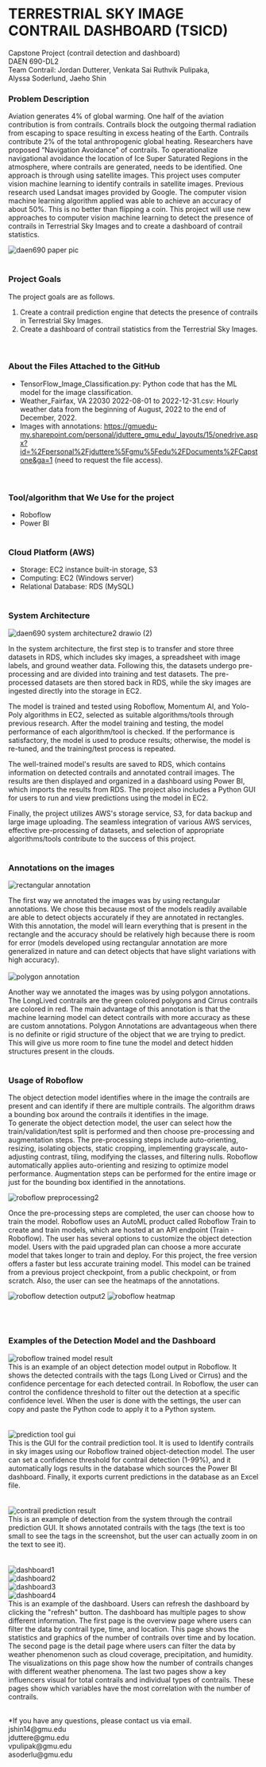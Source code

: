 # TERRESTRIAL SKY IMAGE CONTRAIL DASHBOARD (TSICD) #

Capstone Project (contrail detection and dashboard) <br>
DAEN 690-DL2 <br>
Team Contrail: Jordan Dutterer, Venkata Sai Ruthvik Pulipaka, Alyssa Soderlund, Jaeho Shin <br>

### Problem Description <br>
Aviation generates 4% of global warming. One half of the aviation contribution is from contrails. Contrails block the outgoing thermal radiation from escaping to space resulting in excess heating of the Earth. Contrails contribute 2% of the total anthropogenic global heating. Researchers have proposed “Navigation Avoidance” of contrails. To operationalize navigational avoidance the location of Ice Super Saturated Regions in the atmosphere, where contrails are generated, needs to be identified. One approach is through using satellite images. This project uses computer vision machine learning to identify contrails in satellite images. Previous research used Landsat images provided by Google. The computer vision machine learning algorithm applied was able to achieve an accuracy of about 50%. This is no better than flipping a coin. This project will use new approaches to computer vision machine learning to detect the presence of contrails in Terrestrial Sky Images and to create a dashboard of contrail statistics. 
  
![daen690 paper pic](https://user-images.githubusercontent.com/123881529/230802355-35e53630-f22b-4f2c-a283-6769ca961030.png)
<br><br>


  
### Project Goals <br>
The project goals are as follows. <br>
1. Create a contrail prediction engine that detects the presence of contrails in Terrestrial Sky Images. <br>
2. Create a dashboard of contrail statistics from the Terrestrial Sky Images. <br>
<br><br>

### About the Files Attached to the GitHub <br>
 - TensorFlow_Image_Classification.py: Python code that has the ML model for the image classification. <br>
 - Weather_Fairfax, VA 22030 2022-08-01 to 2022-12-31.csv: Hourly weather data from the beginning of August, 2022 to the end of December, 2022. <br>
 - Images with annotations: https://gmuedu-my.sharepoint.com/personal/jduttere_gmu_edu/_layouts/15/onedrive.aspx?id=%2Fpersonal%2Fjduttere%5Fgmu%5Fedu%2FDocuments%2FCapstone&ga=1 (need to request the file access). <br>
<br><br>

### Tool/algorithm that We Use for the project
 - Roboflow
 - Power BI
<br><br>

### Cloud Platform (AWS)
 - Storage: EC2 instance built-in storage, S3
 - Computing: EC2 (Windows server)
 - Relational Database: RDS (MySQL)
<br><br>

### System Architecture
![daen690 system architecture2 drawio (2)](https://user-images.githubusercontent.com/123881529/235490310-9306ac0b-b5a6-4254-be0c-2100e4ef90d0.png)

In the system architecture, the first step is to transfer and store three datasets in RDS, which includes sky images, a spreadsheet with image labels, and ground weather data. Following this, the datasets undergo pre-processing and are divided into training and test datasets. The pre-processed datasets are then stored back in RDS, while the sky images are ingested directly into the storage in EC2. 

The model is trained and tested using Roboflow, Momentum AI, and Yolo-Poly algorithms in EC2, selected as suitable algorithms/tools through previous research. After the model training and testing, the model performance of each algorithm/tool is checked. If the performance is satisfactory, the model is used to produce results; otherwise, the model is re-tuned, and the training/test process is repeated. 

The well-trained model's results are saved to RDS, which contains information on detected contrails and annotated contrail images. The results are then displayed and organized in a dashboard using Power BI, which imports the results from RDS. The project also includes a Python GUI for users to run and view predictions using the model in EC2. 

Finally, the project utilizes AWS's storage service, S3, for data backup and large image uploading. The seamless integration of various AWS services, effective pre-processing of datasets, and selection of appropriate algorithms/tools contribute to the success of this project. 
<br><br>

### Annotations on the images
![rectangular annotation](https://user-images.githubusercontent.com/123881529/230802491-2334bfd2-6d9b-47e7-80ed-8258817be2b1.png)

The first way we annotated the images was by using rectangular annotations. We chose this because most of the models readily available are able to detect objects accurately if they are annotated in rectangles. With this annotation, the model will learn everything that is present in the rectangle and the accuracy should be relatively high because there is room for error (models developed using rectangular annotation are more generalized in nature and can detect objects that have slight variations with high accuracy).  
<br>
![polygon annotation](https://user-images.githubusercontent.com/123881529/230802541-ca004f6b-9313-49d3-8f77-e128aca35e30.png)

Another way we annotated the images was by using polygon annotations. The LongLived contrails are the green colored polygons and Cirrus contrails are colored in red. The main advantage of this annotation is that the machine learning model can detect contrails with more accuracy as these are custom annotations. Polygon Annotations are advantageous when there is no definite or rigid structure of the object that we are trying to predict. This will give us more room to fine tune the model and detect hidden structures present in the clouds. 
<br><br>
### Usage of Roboflow
The object detection model identifies where in the image the contrails are present and can identify if there are multiple contrails. The algorithm draws a bounding box around the contrails it identifies in the image.  
To generate the object detection model, the user can select how the train/validation/test split is performed and then choose pre-processing and augmentation steps. The pre-processing steps include auto-orienting, resizing, isolating objects, static cropping, implementing grayscale, auto-adjusting contrast, tiling, modifying the classes, and filtering nulls. Roboflow automatically applies auto-orienting and resizing to optimize model performance. Augmentation steps can be performed for the entire image or just for the bounding box identified in the annotations.

![roboflow preprocessing2](https://user-images.githubusercontent.com/123881529/230802898-905c833b-040b-4fca-b387-d804f2514853.png)

Once the pre-processing steps are completed, the user can choose how to train the model. Roboflow uses an AutoML product called Roboflow Train to create and train models, which are hosted at an API endpoint (Train - Roboflow). The user has several options to customize the object detection model. Users with the paid upgraded plan can choose a more accurate model that takes longer to train and deploy. For this project, the free version offers a faster but less accurate training model. This model can be trained from a previous project checkpoint, from a public checkpoint, or from scratch. Also, the user can see the heatmaps of the annotations.

![roboflow detection output2](https://user-images.githubusercontent.com/123881529/230802915-08ce9437-78f5-4dde-b312-1c567b3a30bb.png)
![roboflow heatmap](https://user-images.githubusercontent.com/123881529/230802786-742c2cf7-5627-4621-a124-5518ccbf137b.png)


<br><br>

### Examples of the Detection Model and the Dashboard
![roboflow trained model result](https://user-images.githubusercontent.com/123881529/235490376-f753562a-5117-4fd8-8c01-85230aa39149.png) <br>
This is an example of an object detection model output in Roboflow. It shows the detected contrails with the tags (Long Lived or Cirrus) and the confidence percentage for each detected contrail. In Roboflow, the user can control the confidence threshold to filter out the detection at a specific confidence level. When the user is done with the settings, the user can copy and paste the Python code to apply it to a Python system. <br>
<br><br>
![prediction tool gui](https://user-images.githubusercontent.com/123881529/235492898-4df28b2e-1e29-47d9-bcc6-ddcb58c80990.png) <br>
This is the GUI for the contrail prediction tool. It is used to Identify contrails in sky images using our Roboflow trained object-detection model. The user can set a confidence threshold for contrail detection (1-99%), and it automatically logs results in the database which sources the Power BI dashboard. Finally, it exports current predictions in the database as an Excel file.<br>
<br><br>
![contrail prediction result](https://user-images.githubusercontent.com/123881529/235490538-fa5b325e-e15e-4e49-af0b-69117b946632.png) <br>
This is an example of detection from the system through the contrail prediction GUI. It shows annotated contrails with the tags (the text is too small to see the tags in the screenshot, but the user can actually zoom in on the text to see it). <br>
<br><br>
![dashboard1](https://user-images.githubusercontent.com/123881529/235490587-1e1846fc-4ded-456d-9c0f-778cf3739d46.png) <br>
![dashboard2](https://user-images.githubusercontent.com/123881529/235490595-d3650fa4-f6df-4e8b-b1cc-59dcb017b729.png) <br>
![dashboard3](https://user-images.githubusercontent.com/123881529/235490604-20ef3288-7fc5-4993-8eec-0ed03ce79d5a.png) <br>
![dashboard4](https://user-images.githubusercontent.com/123881529/235490608-d6810539-f584-4ff7-9316-a73f15ca2d26.png) <br>
This is an example of the dashboard. Users can refresh the dashboard by clicking the "refresh" button. The dashboard has multiple pages to show different information. The first page is the overview page where users can filter the data by contrail type, time, and location. This page shows the statistics and graphics of the number of contrails over time and by location. The second page is the detail page where users can filter the data by weather phenomenon such as cloud coverage, precipitation, and humidity. The visualizations on this page show how the number of contrails changes with different weather phenomena. The last two pages show a key influencers visual for total contrails and individual types of contrails. These pages show which variables have the most correlation with the number of contrails. 


<br>
*If you have any questions, please contact us via email. <br>
jshin14@gmu.edu <br>
jduttere@gmu.edu <br>
vpulipak@gmu.edu <br>
asoderlu@gmu.edu <br>
